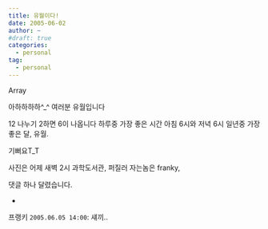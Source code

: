 ```yaml
---
title: 유월이다!
date: 2005-06-02
author: ~
#draft: true
categories:
  - personal
tag:
  - personal
---
```




Array

아하하하하^_^
여러분 유월입니다

12 나누기 2하면 6이 나옵니다
하루중 가장 좋은 시간 아침 6시와 저녁 6시
일년중 가장 좋은 달, 유월.

기뻐요T_T

사진은 어제 새벽 2시 과학도서관, 퍼질러 자는놈은 franky,


 댓글 하나 달렸습니다.

- 
 프랭키 `2005.06.05 14:00`: 
섀끼..




